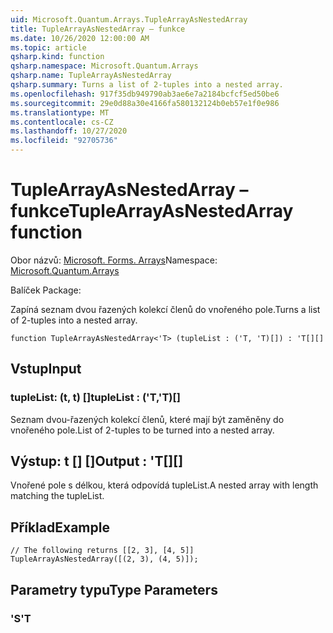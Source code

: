 ```yaml
---
uid: Microsoft.Quantum.Arrays.TupleArrayAsNestedArray
title: TupleArrayAsNestedArray – funkce
ms.date: 10/26/2020 12:00:00 AM
ms.topic: article
qsharp.kind: function
qsharp.namespace: Microsoft.Quantum.Arrays
qsharp.name: TupleArrayAsNestedArray
qsharp.summary: Turns a list of 2-tuples into a nested array.
ms.openlocfilehash: 917f35db949790ab3ae6e7a2184bcfcf5ed50be6
ms.sourcegitcommit: 29e0d88a30e4166fa580132124b0eb57e1f0e986
ms.translationtype: MT
ms.contentlocale: cs-CZ
ms.lasthandoff: 10/27/2020
ms.locfileid: "92705736"
---
```

# <a name="tuplearrayasnestedarray-function"></a><span data-ttu-id="7ed25-102">TupleArrayAsNestedArray – funkce</span><span class="sxs-lookup"><span data-stu-id="7ed25-102">TupleArrayAsNestedArray function</span></span>

<span data-ttu-id="7ed25-103">Obor názvů: [Microsoft. Forms. Arrays](xref:Microsoft.Quantum.Arrays)</span><span class="sxs-lookup"><span data-stu-id="7ed25-103">Namespace: [Microsoft.Quantum.Arrays](xref:Microsoft.Quantum.Arrays)</span></span>

<span data-ttu-id="7ed25-104">Balíček [](https://nuget.org/packages/)</span><span class="sxs-lookup"><span data-stu-id="7ed25-104">Package: [](https://nuget.org/packages/)</span></span>


<span data-ttu-id="7ed25-105">Zapíná seznam dvou řazených kolekcí členů do vnořeného pole.</span><span class="sxs-lookup"><span data-stu-id="7ed25-105">Turns a list of 2-tuples into a nested array.</span></span>

```qsharp
function TupleArrayAsNestedArray<'T> (tupleList : ('T, 'T)[]) : 'T[][]
```


## <a name="input"></a><span data-ttu-id="7ed25-106">Vstup</span><span class="sxs-lookup"><span data-stu-id="7ed25-106">Input</span></span>

### <a name="tuplelist--tt"></a><span data-ttu-id="7ed25-107">tupleList: (t, t) []</span><span class="sxs-lookup"><span data-stu-id="7ed25-107">tupleList : ('T,'T)[]</span></span>

<span data-ttu-id="7ed25-108">Seznam dvou-řazených kolekcí členů, které mají být zaměněny do vnořeného pole.</span><span class="sxs-lookup"><span data-stu-id="7ed25-108">List of 2-tuples to be turned into a nested array.</span></span>



## <a name="output--t"></a><span data-ttu-id="7ed25-109">Výstup: t [] []</span><span class="sxs-lookup"><span data-stu-id="7ed25-109">Output : 'T[][]</span></span>

<span data-ttu-id="7ed25-110">Vnořené pole s délkou, která odpovídá tupleList.</span><span class="sxs-lookup"><span data-stu-id="7ed25-110">A nested array with length matching the tupleList.</span></span>

## <a name="example"></a><span data-ttu-id="7ed25-111">Příklad</span><span class="sxs-lookup"><span data-stu-id="7ed25-111">Example</span></span>

```qsharp
// The following returns [[2, 3], [4, 5]]
TupleArrayAsNestedArray([(2, 3), (4, 5)]);
```

## <a name="type-parameters"></a><span data-ttu-id="7ed25-112">Parametry typu</span><span class="sxs-lookup"><span data-stu-id="7ed25-112">Type Parameters</span></span>

### <a name="t"></a><span data-ttu-id="7ed25-113">'S</span><span class="sxs-lookup"><span data-stu-id="7ed25-113">'T</span></span>

